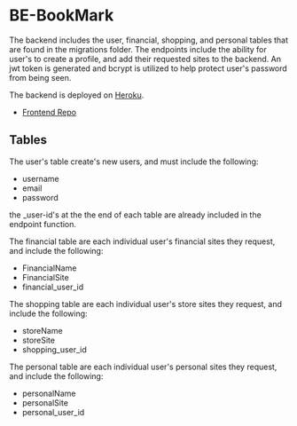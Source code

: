 # BE-BookMark
The backend includes the user, financial, shopping, and personal tables that are found in the migrations folder. The endpoints include the ability for user's to create a profile, and add their requested sites to the backend. An jwt token is generated and bcrypt is utilized to help protect user's password from being seen.

The backend is deployed on [Heroku](https://be-bookmark.herokuapp.com/).
- [Frontend Repo](https://github.com/diaz4674/BookMark)

## Tables
The user's table create's new users, and must include the following:
  - username
  - email
  - password
  
the _user-id's at the the end of each table are already included in the endpoint function. 

The financial table are each individual user's financial sites they request, and include the following:
  - FinancialName
  - FinancialSite
  - financial_user_id

The shopping table are each individual user's store sites they request, and include the following:
  - storeName
  - storeSite
  - shopping_user_id
 
The personal table are each individual user's personal sites they request, and include the following:
  - personalName
  - personalSite
  - personal_user_id
